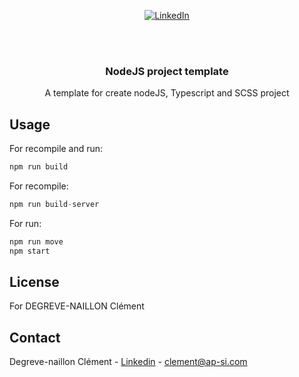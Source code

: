 <div align="center">

  [![LinkedIn][linkedin-shield]][linkedin-url]
  
</div>



<!-- PROJECT LOGO -->
<br />
<br />
<div align="center">

  <h3 align="center">NodeJS project template</h3>

  <p align="center">
    A template for create nodeJS, Typescript and SCSS project
  </p>
</div>

<!-- USAGE -->
## Usage

For recompile and run:
   ```js
  npm run build
   ```

For recompile:
   ```js
  npm run build-server
   ```

For run:
   ```js
  npm run move
  npm start
   ```

<!-- LICENSE -->
## License

For DEGREVE-NAILLON Clément



<!-- CONTACT -->
## Contact

Degreve-naillon Clément - [Linkedin](https://www.linkedin.com/in/cl%C3%A9ment-degreve-naillon/) - clement@ap-si.com

<!-- https://www.markdownguide.org/basic-syntax/#reference-style-links -->
[linkedin-shield]: https://img.shields.io/badge/-LinkedIn-black.svg?style=for-the-badge&logo=linkedin&colorB=555
[linkedin-url]: https://www.linkedin.com/in/cl%C3%A9ment-degreve-naillon/